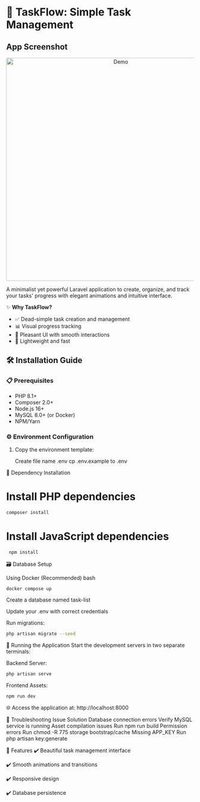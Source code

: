 # 📝 TaskFlow: Simple Task Management

## App Screenshot

<p align="center">
  <img src="screenshots/Screenshot 2025-06-05 033036.png" alt="Demo" width="600">
</p>

A minimalist yet powerful Laravel application to create, organize, and track your tasks' progress with elegant animations and intuitive interface.

✨ **Why TaskFlow?**
- ✅ Dead-simple task creation and management
- 📊 Visual progress tracking
- 🎨 Pleasant UI with smooth interactions
- 🚀 Lightweight and fast

## 🛠️ Installation Guide

### 📋 Prerequisites
- PHP 8.1+
- Composer 2.0+
- Node.js 16+
- MySQL 8.0+ (or Docker)
- NPM/Yarn

### ⚙️ Environment Configuration

1. Copy the environment template:

   
   Create file name .env
   cp .env.example to .env
   

🧰 Dependency Installation
# Install PHP dependencies

```bash
composer install
```
# Install JavaScript dependencies

```cmd
 npm install
```
🗃️ Database Setup

Using Docker (Recommended)
bash

```bash
docker compose up 
```


Create a database named task-list

Update your .env with correct credentials

Run migrations:
```bash
php artisan migrate --seed
```

🚦 Running the Application
Start the development servers in two separate terminals:

Backend Server:

```bash
php artisan serve
```

Frontend Assets:

```bash
npm run dev
```

🌐 Access the application at: http://localhost:8000

🚨 Troubleshooting
Issue	Solution
Database connection errors	Verify MySQL service is running
Asset compilation issues	Run npm run build
Permission errors	Run chmod -R 775 storage bootstrap/cache
Missing APP_KEY	Run php artisan key:generate

🌟 Features
✔️ Beautiful task management interface

✔️ Smooth animations and transitions

✔️ Responsive design

✔️ Database persistence
